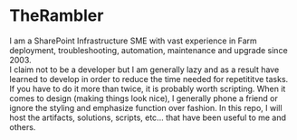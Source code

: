 # TheRambler
I am a SharePoint Infrastructure SME with vast experience in Farm deployment, troubleshooting, automation, maintenance and upgrade since 2003.  
I claim not to be a developer but I am generally lazy and as a result have learned to develop in order to reduce the time needed for repetititve tasks. If you have to do it more than twice, it is probably worth scripting.  When it comes to design (making things look nice), I generally phone a friend or ignore the styling and emphasize function over fashion.  In this repo, I will host the artifacts, solutions, scripts, etc... that have been useful to me and others.
